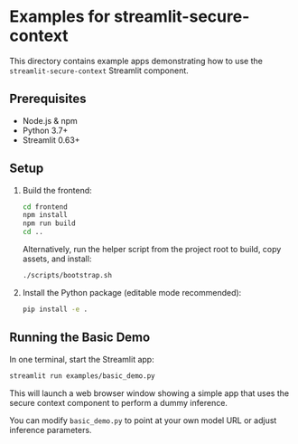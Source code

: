 <!-- examples/README.md -->
# Examples for streamlit-secure-context

This directory contains example apps demonstrating how to use the `streamlit-secure-context` Streamlit component.

## Prerequisites
- Node.js & npm
- Python 3.7+
- Streamlit 0.63+

## Setup
1. Build the frontend:
   ```bash
   cd frontend
   npm install
   npm run build
   cd ..
   ```
   Alternatively, run the helper script from the project root to build, copy assets, and install:
   ```bash
   ./scripts/bootstrap.sh
   ```
2. Install the Python package (editable mode recommended):
   ```bash
   pip install -e .
   ```

## Running the Basic Demo
In one terminal, start the Streamlit app:
```bash
streamlit run examples/basic_demo.py
```
This will launch a web browser window showing a simple app that uses the secure context component to perform a dummy inference.

You can modify `basic_demo.py` to point at your own model URL or adjust inference parameters.